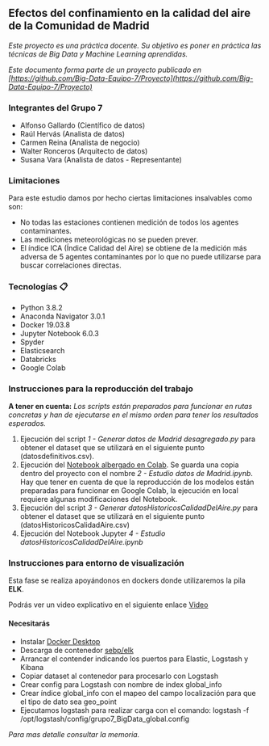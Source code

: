 ## Efectos del confinamiento en la calidad del aire de la Comunidad de Madrid

_Este proyecto es una práctica docente. Su objetivo es poner en práctica las técnicas de Big Data y Machine Learning aprendidas._

_Este documento forma parte de un proyecto publicado en [https://github.com/Big-Data-Equipo-7/Proyecto](https://github.com/Big-Data-Equipo-7/Proyecto)_ 

### Integrantes del Grupo 7
* Alfonso Gallardo (Científico de datos)
* Raúl Hervás (Analista de datos)
* Carmen Reina (Analista de negocio)
* Walter Ronceros (Arquitecto de datos)
* Susana Vara (Analista de datos - Representante)

### Limitaciones ###

Para este estudio damos por hecho ciertas limitaciones insalvables como son:

* No todas las estaciones contienen medición de todos los agentes contaminantes.
* Las mediciones meteorológicas no se pueden prever.
* El índice ICA (Índice Calidad del Aire) se obtiene de la medición más adversa de 5 agentes contaminantes por lo que no puede utilizarse para buscar correlaciones directas.

### Tecnologías 📋

* Python 3.8.2
* Anaconda Navigator 3.0.1
* Docker 19.03.8
* Jupyter Notebook 6.0.3
* Spyder 
* Elasticsearch
* Databricks
* Google Colab

### Instrucciones para la reproducción del trabajo

**A tener en cuenta:** *Los scripts están preparados para funcionar en rutas concretas y han de ejecutarse en el mismo orden para tener los resultados esperados.*

1. Ejecución del script _*1 - Generar datos de Madrid desagregado.py*_ para obtener el dataset que se utilizará en el siguiente punto (datosdefinitivos.csv).
2. Ejecución del [Notebook albergado en Colab](https://colab.research.google.com/drive/1hAkG64bXv-BuhfkH0_3qH2lx-pIUcLTK#scrollTo=nh7diHL592kF). Se guarda una copia dentro del proyecto con el nombre _*2 - Estudio datos de Madrid.ipynb*_. Hay que tener en cuenta de que la reproducción de los modelos están preparadas para funcionar en Google Colab, la ejecución en local requiere algunas modificaciones del Notebook. 
3. Ejecución del script _*3 - Generar datosHistoricosCalidadDelAire.py*_ para obtener el dataset que se utilizará en el siguiente punto (datosHistoricosCalidadAire.csv)
4. Ejecución del Notebook Jupyter _*4 - Estudio datosHistoricosCalidadDelAire.ipynb*_ 

### Instrucciones para entorno de visualización ###

Esta fase se realiza apoyándonos en dockers donde utilizaremos la pila **ELK**. 

Podrás ver un video explicativo en el siguiente enlace [Video](https://photos.app.goo.gl/AvezfKMgfHQqV7C46)

#### Necesitarás ####
* Instalar [Docker Desktop](https://www.docker.com/products/docker-desktop)
* Descarga de contenedor [sebp/elk](https://hub.docker.com/r/sebp/elk/)
* Arrancar el contender indicando los puertos para Elastic, Logstash y Kibana
* Copiar dataset al contenedor para procesarlo con Logstash
* Crear config para Logstash con nombre de index global_info
* Crear índice global_info con el mapeo del campo localización para que el tipo de dato sea geo_point
* Ejecutamos logstash para realizar carga con el comando: logstash -f /opt/logstash/config/grupo7_BigData_global.config

*Para mas detalle consultar la _memoria._*

